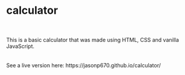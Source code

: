 # calculator<br>
<br>
<br>
This is a basic calculator that was made using HTML, CSS and vanilla JavaScript. <br>
<br>
<br>
See a live version here: https://jasonp670.github.io/calculator/
